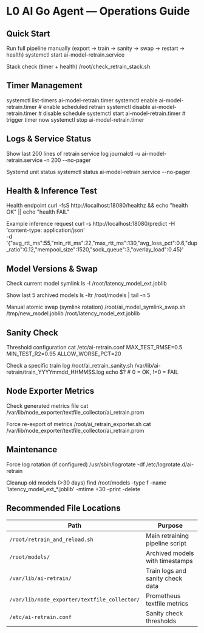 # L0 AI Go Agent — Operations Guide

## Quick Start

Run full pipeline manually (export → train → sanity → swap → restart → health)
systemctl start ai-model-retrain.service

Stack check (timer + health)
 /root/check_retrain_stack.sh

## Timer Management
systemctl list-timers ai-model-retrain.timer
systemctl enable  ai-model-retrain.timer     # enable scheduled retrain
systemctl disable ai-model-retrain.timer     # disable schedule
systemctl start   ai-model-retrain.timer     # trigger timer now
systemctl stop    ai-model-retrain.timer

## Logs & Service Status
Show last 200 lines of retrain service log
journalctl -u ai-model-retrain.service -n 200 --no-pager

Systemd unit status
systemctl status ai-model-retrain.service --no-pager

## Health & Inference Test
Health endpoint
curl -fsS http://localhost:18080/healthz && echo "health OK" || echo "health FAIL"

Example inference request
curl -s http://localhost:18080/predict -H 'content-type: application/json' \
  -d '{"avg_rtt_ms":55,"min_rtt_ms":22,"max_rtt_ms":130,"avg_loss_pct":0.6,"dup_ratio":0.12,"mempool_size":1520,"sock_queue":3,"overlay_load":0.45}'

## Model Versions & Swap
Check current model symlink
ls -l /root/latency_model_ext.joblib

Show last 5 archived models
ls -ltr /root/models | tail -n 5

Manual atomic swap (symlink rotation)
 /root/ai_model_symlink_swap.sh /tmp/new_model.joblib /root/latency_model_ext.joblib

## Sanity Check
Threshold configuration
cat /etc/ai-retrain.conf
MAX_TEST_RMSE=0.5
MIN_TEST_R2=0.95
ALLOW_WORSE_PCT=20

Check a specific train log
 /root/ai_retrain_sanity.sh /var/lib/ai-retrain/train_YYYYmmdd_HHMMSS.log
echo $?   # 0 = OK, !=0 = FAIL

## Node Exporter Metrics
Check generated metrics file
cat /var/lib/node_exporter/textfile_collector/ai_retrain.prom

Force re-export of metrics
/root/ai_retrain_exporter.sh
cat /var/lib/node_exporter/textfile_collector/ai_retrain.prom

## Maintenance
Force log rotation (if configured)
/usr/sbin/logrotate -df /etc/logrotate.d/ai-retrain

Cleanup old models (>30 days)
find /root/models -type f -name 'latency_model_ext_*.joblib' -mtime +30 -print -delete

## Recommended File Locations
| Path                                         | Purpose                          |
| -------------------------------------------- | -------------------------------- |
| `/root/retrain_and_reload.sh`                | Main retraining pipeline script  |
| `/root/models/`                              | Archived models with timestamps  |
| `/var/lib/ai-retrain/`                       | Train logs and sanity check data |
| `/var/lib/node_exporter/textfile_collector/` | Prometheus textfile metrics      |
| `/etc/ai-retrain.conf`                       | Sanity check thresholds          |





